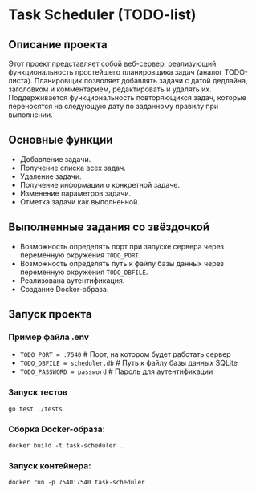 # Task Scheduler (TODO-list)

## Описание проекта

Этот проект представляет собой веб-сервер, реализующий функциональность простейшего планировщика задач (аналог TODO-листа). Планировщик позволяет добавлять задачи с датой дедлайна, заголовком и комментарием, редактировать и удалять их. Поддерживается функциональность повторяющихся задач, которые переносятся на следующую дату по заданному правилу при выполнении.

## Основные функции 
- Добавление задачи.
- Получение списка всех задач.
- Удаление задачи.
- Получение информации о конкретной задаче.
- Изменение параметров задачи.
- Отметка задачи как выполненной.

## Выполненные задания со звёздочкой
- Возможность определять порт при запуске сервера через переменную окружения `TODO_PORT`.
- Возможность определять путь к файлу базы данных через переменную окружения `TODO_DBFILE`.
- Реализована аутентификация.
- Создание Docker-образа.

## Запуск проекта 

### Пример файла .env
- `TODO_PORT = :7540`  # Порт, на котором будет работать сервер
- `TODO_DBFILE = scheduler.db`  # Путь к файлу базы данных SQLite
- `TODO_PASSWORD = password`  # Пароль для аутентификации

### Запуск тестов
`go test ./tests`

### Сборка Docker-образа: 
`docker build -t task-scheduler .`

### Запуск контейнера:
`docker run -p 7540:7540 task-scheduler`